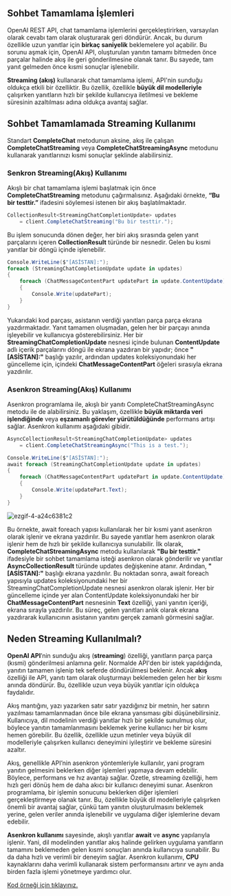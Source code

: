 ## Sohbet Tamamlama İşlemleri

OpenAI REST API, chat tamamlama işlemlerini gerçekleştirirken, varsayılan olarak cevabı tam olarak oluşturarak geri döndürür. Ancak, bu durum özellikle uzun yanıtlar için **birkaç saniyelik** beklemelere yol açabilir. Bu sorunu aşmak için, OpenAI API, oluşturulan yanıtın tamamı bitmeden önce parçalar halinde akış ile geri gönderilmesine olanak tanır. Bu sayede, tam yanıt gelmeden önce kısmi sonuçlar işlenebilir.

**Streaming (akış)** kullanarak chat tamamlama işlemi, API'nin sunduğu oldukça etkili bir özelliktir. Bu özellik, özellikle **büyük dil modelleriyle** çalışırken yanıtların hızlı bir şekilde kullanıcıya iletilmesi ve bekleme süresinin azaltılması adına oldukça avantaj sağlar.

## Sohbet Tamamlamada Streaming Kullanımı
Standart **CompleteChat** metodunun aksine, akış ile çalışan **CompleteChatStreaming** veya **CompleteChatStreamingAsync** metodunu kullanarak yanıtlarınızı kısmi sonuçlar şeklinde alabilirsiniz. 

### Senkron Streaming(Akış) Kullanımı
Akışlı bir chat tamamlama işlemi başlatmak için önce **CompleteChatStreaming** metodunu çağırmalısınız. Aşağıdaki örnekte, **“Bu bir testtir.”** ifadesini söylemesi istenen bir akış başlatılmaktadır.

```csharp
CollectionResult<StreamingChatCompletionUpdate> updates
    = client.CompleteChatStreaming("Bu bir testtir.");
```

Bu işlem sonucunda dönen değer, her biri akış sırasında gelen yanıt parçalarını içeren **CollectionResult<StreamingChatCompletionUpdate>** türünde bir nesnedir. Gelen bu kısmi yanıtlar bir döngü içinde işlenebilir.

```csharp
Console.WriteLine($"[ASİSTAN]:");
foreach (StreamingChatCompletionUpdate update in updates)
{
    foreach (ChatMessageContentPart updatePart in update.ContentUpdate)
    {
        Console.Write(updatePart);
    }
}
```

Yukarıdaki kod parçası, asistanın verdiği yanıtları parça parça ekrana yazdırmaktadır. Yanıt tamamen oluşmadan, gelen her bir parçayı anında işleyebilir ve kullanıcıya gösterebilirsiniz. Her bir **StreamingChatCompletionUpdate** nesnesi içinde bulunan **ContentUpdate** adlı içerik parçalarını döngü ile ekrana yazdıran bir yapıdır; önce **"[ASİSTAN]:"** başlığı yazılır, ardından updates koleksiyonundaki her güncelleme için, içindeki **ChatMessageContentPart** öğeleri sırasıyla ekrana yazdırılır.

### Asenkron Streaming(Akış) Kullanımı

Asenkron programlama ile, akışlı bir yanıtı CompleteChatStreamingAsync metodu ile de alabilirsiniz. Bu yaklaşım, özellikle **büyük miktarda veri işlendiğinde** veya **eşzamanlı görevler yürütüldüğünde** performans artışı sağlar. Asenkron kullanımı aşağıdaki gibidir.


```csharp
AsyncCollectionResult<StreamingChatCompletionUpdate> updates
    = client.CompleteChatStreamingAsync("This is a test.");

Console.WriteLine($"[ASİSTAN]:");
await foreach (StreamingChatCompletionUpdate update in updates)
{
    foreach (ChatMessageContentPart updatePart in update.ContentUpdate)
    {
        Console.Write(updatePart.Text);
    }
}
```
![ezgif-4-a24c6381c2](https://github.com/user-attachments/assets/39ce444d-fb18-4e32-860c-935651baaac1)

Bu örnekte, await foreach yapısı kullanılarak her bir kısmi yanıt asenkron olarak işlenir ve ekrana yazdırılır. Bu sayede yanıtlar hem asenkron olarak işlenir hem de hızlı bir şekilde kullanıcıya sunulabilir. İlk olarak, **CompleteChatStreamingAsync** metodu kullanılarak **"Bu bir testtir."** ifadesiyle bir sohbet tamamlama isteği asenkron olarak gönderilir ve yanıtlar **AsyncCollectionResult<StreamingChatCompletionUpdate>** türünde updates değişkenine atanır. Ardından, **"[ASİSTAN]:"** başlığı ekrana yazdırılır. Bu noktadan sonra, await foreach yapısıyla updates koleksiyonundaki her bir StreamingChatCompletionUpdate nesnesi asenkron olarak işlenir. Her bir güncelleme içinde yer alan ContentUpdate koleksiyonundaki her bir **ChatMessageContentPart** nesnesinin **Text** özelliği, yani yanıtın içeriği, ekrana sırayla yazdırılır. Bu süreç, gelen yanıtları anlık olarak ekrana yazdırarak kullanıcının asistanın yanıtını gerçek zamanlı görmesini sağlar.

## Neden Streaming Kullanılmalı?

**OpenAI API**’nin sunduğu akış (**streaming**) özelliği, yanıtların parça parça (kısmi) gönderilmesi anlamına gelir. Normalde API'den bir istek yapıldığında, yanıtın tamamen işlenip tek seferde döndürülmesi beklenir. Ancak **akış** özelliği ile API, yanıtı tam olarak oluşturmayı beklemeden gelen her bir kısmı anında döndürür. Bu, özellikle uzun veya büyük yanıtlar için oldukça faydalıdır.

Akış mantığını, yazı yazarken satır satır yazdığınız bir metnin, her satırın yazılması tamamlanmadan önce bile ekrana yansıması gibi düşünebilirsiniz. Kullanıcıya, dil modelinin verdiği yanıtlar hızlı bir şekilde sunulmuş olur, böylece yanıtın tamamlanmasını beklemek yerine kullanıcı her bir kısmı hemen görebilir. Bu özellik, özellikle uzun metinler veya büyük dil modelleriyle çalışırken kullanıcı deneyimini iyileştirir ve bekleme süresini azaltır.

Akış, genellikle API’nin asenkron yöntemleriyle kullanılır, yani program yanıtın gelmesini beklerken diğer işlemleri yapmaya devam edebilir. Böylece, performans ve hız avantajı sağlar. Özetle, streaming özelliği, hem hızlı geri dönüş hem de daha akıcı bir kullanıcı deneyimi sunar. Asenkron programlama, bir işlemin sonucunu beklerken diğer işlemleri gerçekleştirmeye olanak tanır. Bu, özellikle büyük dil modelleriyle çalışırken önemli bir avantaj sağlar, çünkü tam yanıtın oluşturulmasını beklemek yerine, gelen veriler anında işlenebilir ve uygulama diğer işlemlerine devam edebilir.

**Asenkron kullanımı** sayesinde, akışlı yanıtlar **await** ve **async** yapılarıyla işlenir. Yani, dil modelinden yanıtlar akış halinde gelirken uygulama yanıtların tamamını beklemeden gelen kısmi sonuçları anında kullanıcıya sunabilir. Bu da daha hızlı ve verimli bir deneyim sağlar. Asenkron kullanımı, **CPU** kaynaklarını daha verimli kullanarak sistem performansını artırır ve aynı anda birden fazla işlemi yönetmeye yardımcı olur.

[Kod örneği için tıklayınız.](https://github.com/KardelRuveyda/openai-dotnet-exercises/tree/master/Examples/02)













